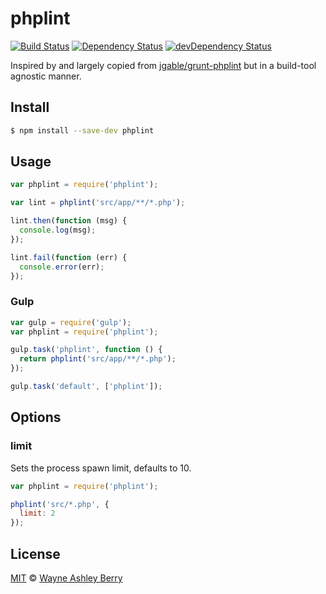 # phplint

[![Build Status](https://travis-ci.org/wayneashleyberry/node-phplint.svg)](https://travis-ci.org/wayneashleyberry/node-phplint)
[![Dependency Status](https://david-dm.org/wayneashleyberry/node-phplint/status.png?theme=shields.io)](https://david-dm.org/wayneashleyberry/node-phplint#info=dependencies)
[![devDependency Status](https://david-dm.org/wayneashleyberry/node-phplint/dev-status.png?theme=shields.io)](https://david-dm.org/wayneashleyberry/node-phplint#info=devDependencies)

Inspired by and largely copied from [jgable/grunt-phplint](https://github.com/jgable/grunt-phplint) but in a build-tool agnostic manner.

## Install

```sh
$ npm install --save-dev phplint
```

## Usage

```js
var phplint = require('phplint');

var lint = phplint('src/app/**/*.php');

lint.then(function (msg) {
  console.log(msg);
});

lint.fail(function (err) {
  console.error(err);
});
```

### Gulp

```js
var gulp = require('gulp');
var phplint = require('phplint');

gulp.task('phplint', function () {
  return phplint('src/app/**/*.php');
});

gulp.task('default', ['phplint']);
```

## Options

### limit

Sets the process spawn limit, defaults to 10.

```js
var phplint = require('phplint');

phplint('src/*.php', {
  limit: 2
});
```

## License

[MIT](http://opensource.org/licenses/MIT) © [Wayne Ashley Berry](https://twitter.com/waynethebrain)
